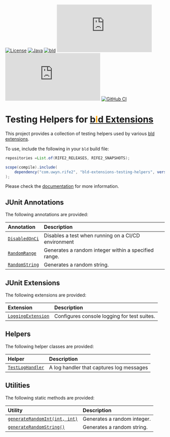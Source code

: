 [![License](https://img.shields.io/badge/license-Apache%20License%202.0-blue.svg)](https://opensource.org/licenses/Apache-2.0)
[![Java](https://img.shields.io/badge/java-17%2B-blue)](https://www.oracle.com/java/technologies/javase/jdk17-archive-downloads.html)
[![bld](https://img.shields.io/badge/2.3.0-FA9052?label=bld&labelColor=2392FF)](https://rife2.com/bld)
[![Release](https://flat.badgen.net/maven/v/metadata-url/repo.rife2.com/releases/com/uwyn/rife2/bld-extensions-testing-helpers/maven-metadata.xml?color=blue)](https://repo.rife2.com/#/releases/com/uwyn/rife2/bld-extensions-testing-helpers)
[![Snapshot](https://flat.badgen.net/maven/v/metadata-url/repo.rife2.com/snapshots/com/uwyn/rife2/bld-extensions-testing-helpers/maven-metadata.xml?label=snapshot)](https://repo.rife2.com/#/snapshots/com/uwyn/rife2/bld-extensions-testing-helpers)
[![GitHub CI](https://github.com/rife2/bld-extensions-testing-helpers/actions/workflows/bld.yml/badge.svg)](https://github.com/rife2/bld-extensions-testing-helpers/actions/workflows/bld.yml)

# Testing Helpers for [b<span style="color:orange">l</span>d Extensions](https://github.com/rife2/bld/wiki/Extensions)

This project provides a collection of testing helpers used by various
[bld extensions](https://github.com/rife2/bld/wiki/Extensions).

To use, include the following in your `bld` build file:

```java
repositories =List.of(RIFE2_RELEASES, RIFE2_SNAPSHOTS);

scope(compile).include(
    dependency("com.uwyn.rife2", "bld-extensions-testing-helpers", version(0, 9,0,"SNAPSHOT"))
);
```
Please check the [documentation](https://rife2.github.io/bld-extensions-testing-helpers)
for more information.

## JUnit Annotations

The following annotations are provided:

| Annotation                                                                                                            | Description                                          |
|:----------------------------------------------------------------------------------------------------------------------|:-----------------------------------------------------|
| [`DisabledOnCi`](https://rife2.github.io/bld-extensions-testing-helpers/rife/bld/extension/testing/DisabledOnCi.html) | Disables a test when running on a CI/CD environment  |
| [`RandomRange`](https://rife2.github.io/bld-extensions-testing-helpers/rife/bld/extension/testing/RandomRange.html)   | Generates a random integer within a specified range. |
| [`RandomString`](https://rife2.github.io/bld-extensions-testing-helpers/rife/bld/extension/testing/RandomString.html) | Generates a random string.                           |


## JUnit Extensions

The following extensions are provided:

| Extension                                                                                                                     | Description                                 |
|:------------------------------------------------------------------------------------------------------------------------------|:--------------------------------------------|
| [`LoggingExtension`](https://rife2.github.io/bld-extensions-testing-helpers/rife/bld/extension/testing/LoggingExtension.html) | Configures console logging for test suites. |

## Helpers

The following helper classes are provided:

| Helper                                                                                                                    | Description                              |
|:--------------------------------------------------------------------------------------------------------------------------|:-----------------------------------------|
| [`TestLogHandler`](https://rife2.github.io/bld-extensions-testing-helpers/rife/bld/extension/testing/TestLogHandler.html) | A log handler that captures log messages |


## Utilities

The following static methods are provided:

| Utility                                                                                                                                                         | Description                 |
|:----------------------------------------------------------------------------------------------------------------------------------------------------------------|:----------------------------|
| [`generateRandomInt(int, int)`](https://rife2.github.io/bld-extensions-testing-helpers/rife/bld/extension/testing/TestingUtils.html#generateRandomInt(int,int)) | Generates a random integer. |
| [`generateRandomString()`](https://rife2.github.io/bld-extensions-testing-helpers/rife/bld/extension/testing/TestingUtils.html#generateRandomString())          | Generates a random string.  |

